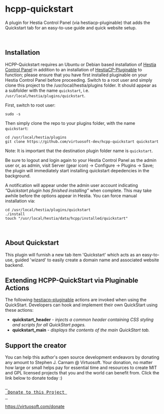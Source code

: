 # hcpp-quickstart
A plugin for Hestia Control Panel (via hestiacp-pluginable) that adds the Quickstart tab for an easy-to-use guide and quick website setup.

&nbsp;
## Installation
HCPP-Quickstart requires an Ubuntu or Debian based installation of [Hestia Control Panel](https://hestiacp.com) in addition to an installation of [HestiaCP-Pluginable](https://github.com/virtuosoft-dev/hestiacp-pluginable) to function; please ensure that you have first installed pluginable on your Hestia Control Panel before proceeding. Switch to a root user and simply clone this project to the /usr/local/hestia/plugins folder. It should appear as a subfolder with the name `quickstart`, i.e. `/usr/local/hestia/plugins/quickstart`.

First, switch to root user:
```
sudo -s
```

Then simply clone the repo to your plugins folder, with the name `quickstart`:

```
cd /usr/local/hestia/plugins
git clone https://github.com/virtuosoft-dev/hcpp-quickstart quickstart
```

Note: It is important that the destination plugin folder name is `quickstart`.


Be sure to logout and login again to your Hestia Control Panel as the admin user or, as admin, visit Server (gear icon) -> Configure -> Plugins -> Save; the plugin will immediately start installing quickstart depedencies in the background. 

A notification will appear under the admin user account indicating *”Quickstart plugin has finished installing”* when complete. This may take awhile before the options appear in Hestia. You can force manual installation via:

```
cd /usr/local/hestia/plugins/quickstart
./install
touch "/usr/local/hestia/data/hcpp/installed/quickstart"
```

&nbsp;
## About Quickstart
This plugin will furnish a new tab item 'Quickstart' which acts as an easy-to-use, guided 'wizard' to easily create a domain name and associated website backend. 
<br>

## Extending HCPP-QuickStart via Pluginable Actions
The following [hestiacp-pluginable](https://github.com/virtuosoft-dev/hestiacp-pluginable) actions are invoked when using
the QuickStart. Developers can hook and implement their own QuickStart using these actions:

* **quickstart_header** - *injects a common header containing CSS styling and scripts for all QuickStart pages.*
* **quickstart_main** - *displays the contents of the main QuickStart tab.*

## Support the creator
You can help this author's open source development endeavors by donating any amount to Stephen J. Carnam @ Virtuosoft. Your donation, no matter how large or small helps pay for essential time and resources to create MIT and GPL licensed projects that you and the world can benefit from. Click the link below to donate today :)
<div>
         

[<kbd> <br> Donate to this Project <br> </kbd>][KBD]


</div>


<!---------------------------------------------------------------------------->

[KBD]: https://virtuosoft.com/donate

https://virtuosoft.com/donate
